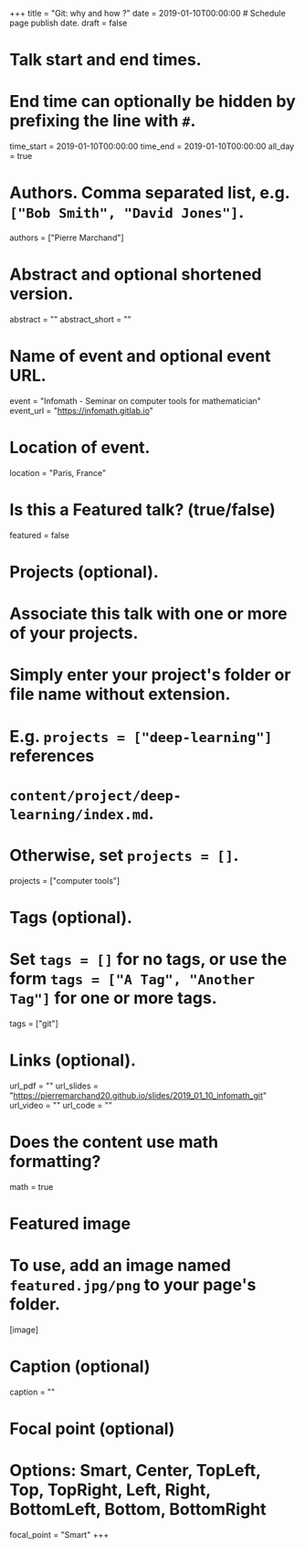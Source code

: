 +++
title = "Git: why and how ?"
date = 2019-01-10T00:00:00  # Schedule page publish date.
draft = false

# Talk start and end times.
#   End time can optionally be hidden by prefixing the line with `#`.
time_start = 2019-01-10T00:00:00
time_end = 2019-01-10T00:00:00
all_day = true

# Authors. Comma separated list, e.g. `["Bob Smith", "David Jones"]`.
authors = ["Pierre Marchand"]

# Abstract and optional shortened version.
abstract = ""
abstract_short = ""

# Name of event and optional event URL.
event = "Infomath - Seminar on computer tools for mathematician"
event_url = "https://infomath.gitlab.io"

# Location of event.
location = "Paris, France"

# Is this a Featured talk? (true/false)
featured = false

# Projects (optional).
#   Associate this talk with one or more of your projects.
#   Simply enter your project's folder or file name without extension.
#   E.g. `projects = ["deep-learning"]` references 
#   `content/project/deep-learning/index.md`.
#   Otherwise, set `projects = []`.
projects = ["computer tools"]

# Tags (optional).
#   Set `tags = []` for no tags, or use the form `tags = ["A Tag", "Another Tag"]` for one or more tags.
tags = ["git"]

# Links (optional).
url_pdf = ""
url_slides = "https://pierremarchand20.github.io/slides/2019_01_10_infomath_git"
url_video = ""
url_code = ""

# Does the content use math formatting?
math = true

# Featured image
# To use, add an image named `featured.jpg/png` to your page's folder. 
[image]
  # Caption (optional)
  caption = ""

  # Focal point (optional)
  # Options: Smart, Center, TopLeft, Top, TopRight, Left, Right, BottomLeft, Bottom, BottomRight
  focal_point = "Smart"
+++
